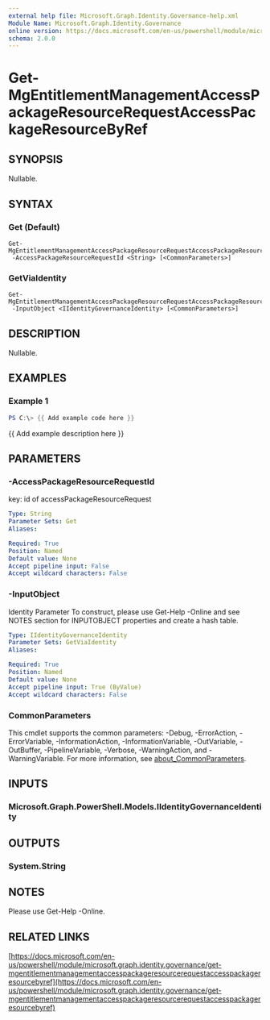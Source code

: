 ```yaml
---
external help file: Microsoft.Graph.Identity.Governance-help.xml
Module Name: Microsoft.Graph.Identity.Governance
online version: https://docs.microsoft.com/en-us/powershell/module/microsoft.graph.identity.governance/get-mgentitlementmanagementaccesspackageresourcerequestaccesspackageresourcebyref
schema: 2.0.0
---
```


# Get-MgEntitlementManagementAccessPackageResourceRequestAccessPackageResourceByRef

## SYNOPSIS
Nullable.

## SYNTAX

### Get (Default)
```
Get-MgEntitlementManagementAccessPackageResourceRequestAccessPackageResourceByRef
 -AccessPackageResourceRequestId <String> [<CommonParameters>]
```

### GetViaIdentity
```
Get-MgEntitlementManagementAccessPackageResourceRequestAccessPackageResourceByRef
 -InputObject <IIdentityGovernanceIdentity> [<CommonParameters>]
```

## DESCRIPTION
Nullable.

## EXAMPLES

### Example 1
```powershell
PS C:\> {{ Add example code here }}
```

{{ Add example description here }}

## PARAMETERS

### -AccessPackageResourceRequestId
key: id of accessPackageResourceRequest

```yaml
Type: String
Parameter Sets: Get
Aliases:

Required: True
Position: Named
Default value: None
Accept pipeline input: False
Accept wildcard characters: False
```

### -InputObject
Identity Parameter
To construct, please use Get-Help -Online and see NOTES section for INPUTOBJECT properties and create a hash table.

```yaml
Type: IIdentityGovernanceIdentity
Parameter Sets: GetViaIdentity
Aliases:

Required: True
Position: Named
Default value: None
Accept pipeline input: True (ByValue)
Accept wildcard characters: False
```

### CommonParameters
This cmdlet supports the common parameters: -Debug, -ErrorAction, -ErrorVariable, -InformationAction, -InformationVariable, -OutVariable, -OutBuffer, -PipelineVariable, -Verbose, -WarningAction, and -WarningVariable. For more information, see [about_CommonParameters](http://go.microsoft.com/fwlink/?LinkID=113216).

## INPUTS

### Microsoft.Graph.PowerShell.Models.IIdentityGovernanceIdentity
## OUTPUTS

### System.String
## NOTES
Please use Get-Help -Online.

## RELATED LINKS

[https://docs.microsoft.com/en-us/powershell/module/microsoft.graph.identity.governance/get-mgentitlementmanagementaccesspackageresourcerequestaccesspackageresourcebyref](https://docs.microsoft.com/en-us/powershell/module/microsoft.graph.identity.governance/get-mgentitlementmanagementaccesspackageresourcerequestaccesspackageresourcebyref)

